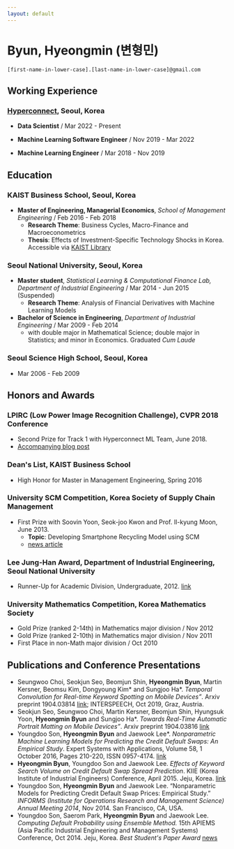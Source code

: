 ```yaml
---
layout: default
---
```


# Byun, Hyeongmin (변형민)

`[first-name-in-lower-case].[last-name-in-lower-case]@gmail.com`

## Working Experience

### [Hyperconnect](https://hyperconnect.com/?lang=en), Seoul, Korea

* **Data Scientist** / Mar 2022 - Present

* **Machine Learning Software Engineer** / Nov 2019 - Mar 2022

* **Machine Learning Engineer** / Mar 2018 - Nov 2019

## **Education**

### KAIST Business School, Seoul, Korea

* **Master of Engineering, Managerial Economics**, *School of Management Engineering* / Feb 2016 - Feb 2018
  * **Research Theme**: Business Cycles, Macro-Finance and Macroeconometrics
  * **Thesis**: Effects of Investment-Specific Technology Shocks in Korea. Accessible via [KAIST Library](http://library.kaist.ac.kr/search/ctlgSearch/posesn/view.do?bibctrlno=842576&se=t0&ty=B&_csrf=8dd4449c-82ec-4646-ba81-af1ef336b130)

### Seoul National University, Seoul, Korea

* **Master student**, *Statistical Learning & Computational Finance Lab, Department of Industrial Engineering* / Mar 2014 - Jun 2015 (Suspended)
  * **Research Theme**: Analysis of Financial Derivatives with Machine Learning Models
* **Bachelor of Science in Engineering**, *Department of Industrial Engineering* / Mar 2009 - Feb 2014
  * with double major in Mathematical Science; double major in Statistics; and minor in Economics. Graduated *Cum Laude*

### Seoul Science High School, Seoul, Korea

* Mar 2006 - Feb 2009

## **Honors and Awards**

### LPIRC (Low Power Image Recognition Challenge), CVPR 2018 Conference

* Second Prize for Track 1 with Hyperconnect ML Team, June 2018.
* [Accompanying blog post](https://hyperconnect.github.io/2018/06/26/lpirc-2018.html)

### Dean's List, KAIST Business School

* High Honor for Master in Management Engineering, Spring 2016

### University SCM Competition, Korea Society of Supply Chain Management

* First Prize with Soovin Yoon, Seok-joo Kwon and Prof. Il-kyung Moon, June 2013.
  * **Topic**: Developing Smartphone Recycling Model using SCM
  * [news article](http://eng.snu.ac.kr/node/788)

### Lee Jung-Han Award, Department of Industrial Engineering, Seoul National University

* Runner-Up for Academic Division, Undergraduate, 2012. [link](http://ie.snu.ac.kr/ko/board/14/2012%EB%85%84-%EC%A0%9C4%ED%9A%8C-%EC%88%98%EC%83%81%EC%9E%90)

### University Mathematics Competition, Korea Mathematics Society

* Gold Prize (ranked 2-14th) in Mathematics major division / Nov 2012
* Gold Prize (ranked 2-10th) in Mathematics major division / Nov 2011
* First Place in non-Math major division / Oct 2010

## **Publications and Conference Presentations**

* Seungwoo Choi, Seokjun Seo, Beomjun Shin, **Hyeongmin Byun**, Martin Kersner, Beomsu Kim, Dongyoung Kim\* and Sungjoo Ha\*. *Temporal Convolution for Real-time Keyword Spotting on Mobile Devices”*. Arxiv preprint 1904.03814 [link](https://arxiv.org/abs/1904.03814); INTERSPEECH, Oct 2019, Graz, Austria.
* Seokjun Seo, Seungwoo Choi, Martin Kersner, Beomjun Shin, Hyungsuk Yoon, **Hyeongmin Byun** and Sungjoo Ha\*. *Towards Real-Time Automatic Portrait Matting on Mobile Devices”*. Arxiv preprint 1904.03816 [link](https://arxiv.org/abs/1904.03816)
* Youngdoo Son, **Hyeongmin Byun** and Jaewook Lee\*. *Nonparametric Machine Learning Models for Predicting the Credit Default Swaps: An Empirical Study*. Expert Systems with Applications, Volume 58, 1 October 2016, Pages 210-220, ISSN 0957-4174. [link](http://dx.doi.org/10.1016/j.eswa.2016.03.049)
* **Hyeongmin Byun**, Youngdoo Son and Jaewook Lee. *Effects of Keyword Search Volume on Credit Default Swap Spread Prediction*. KIIE (Korea Institute of Industrial Engineers) Conference, April 2015. Jeju, Korea. [link](http://riss.kr/search/detail/DetailView.do?p_mat_type=1a0202e37d52c72d&control_no=351022e8f46b6acb7ecd42904f0c5d65)
* Youngdoo Son, **Hyeongmin Byun** and Jaewook Lee. “Nonparametric Models for Predicting Credit Default Swap Prices: Empirical Study.” *INFORMS (Institute for Operations Research and Management Science) Annual Meeting 2014*, Nov 2014. San Francisco, CA, USA.
* Youngdoo Son, Saerom Park, **Hyeongmin Byun** and Jaewook Lee. *Computing Default Probability using Ensemble Method.* 15th APIEMS (Asia Pacific Industrial Engineering and Management Systems) Conference, Oct 2014. Jeju, Korea. *Best Student's Paper Award* [news](http://eng.snu.ac.kr/node/896)

<!---
## **Skills**

### **TECHNICALITIES**

* Python, SQL, R, LaTeX - Intermediate
* Bash, MATLAB, C/C++ - Beginner

### **LANGUAGES**

* Korean - Native
* English - Intermediate


## **Teaching and Tutoring Experiences**

### **TEACHING ASSISTANT** (Seoul National University)

* Operations Research II / 2014 Spring, 2015 Spring
* Engineering Research and Practice II / 2014 Spring

### **UNDERGRADUATE TUTOR** (Seoul National University)

* Operations Research I / 2013 Fall
* Engineering Mathematics I / 2013 Spring
* Foundations of Physics I / 2013 Spring
* Basic Mathematics for Freshmen / 2010-2011 Winter
* Mathematics for Humanities and Social Sciences I / 2010 Fall

## **Extracurricular Activities**

### SNUIE Student’s Council

* Vice President, 2013

### FIELD CAMP: Inter-school conference for IE Undergraduates

* Staff / 2010 Summer
* Director, School Representative / 2011 - 2012 Summer

## Other Links

* Linkedin: [Hyeongmin Byun](https://www.linkedin.com/in/hyeongmin-byun-054281151/) -->

